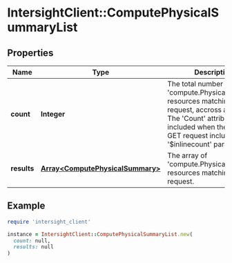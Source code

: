 # IntersightClient::ComputePhysicalSummaryList

## Properties

| Name | Type | Description | Notes |
| ---- | ---- | ----------- | ----- |
| **count** | **Integer** | The total number of &#39;compute.PhysicalSummary&#39; resources matching the request, accross all pages. The &#39;Count&#39; attribute is included when the HTTP GET request includes the &#39;$inlinecount&#39; parameter. | [optional] |
| **results** | [**Array&lt;ComputePhysicalSummary&gt;**](ComputePhysicalSummary.md) | The array of &#39;compute.PhysicalSummary&#39; resources matching the request. | [optional] |

## Example

```ruby
require 'intersight_client'

instance = IntersightClient::ComputePhysicalSummaryList.new(
  count: null,
  results: null
)
```

